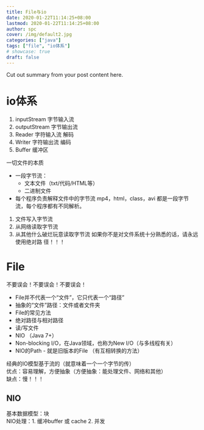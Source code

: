```yaml
---
title: File与io
date: 2020-01-22T11:14:25+08:00
lastmod: 2020-01-22T11:14:25+08:00
author: spc
cover: /img/default2.jpg
categories: ["java"]
tags: ["file", "io体系"]
# showcase: true
draft: false
---
```


Cut out summary from your post content here.

<!--more-->

# io体系
1. inputStream 字节输入流
2. outputStream 字节输出流
3. Reader 字符输入流 解码
4. Writer 字符输出流 编码
5. Buffer 缓冲区
   
⼀切⽂件的本质
* ⼀段字节流：
  * ⽂本⽂件（txt/代码/HTML等）
  * ⼆进制⽂件
* 每个程序负责解释⽂件中的字节流
mp4，html，class，avi 都是一段字节流，每个程序都有不同解析。

1. ⽂件写⼊字节流
2. 从⽹络读取字节流
3. 从其他什么破烂玩意读取字节流
如果你不是对⽂件系统⼗分熟悉的话，请永远使⽤绝对路
径！！！

# File
不要误会！不要误会！不要误会！
* File并不代表⼀个“⽂件”，它只代表⼀个“路径”
* 抽象的“⽂件”路径：⽂件或者⽂件夹
* File的常⻅⽅法
* 绝对路径与相对路径
* 读/写⽂件
* NIO （Java 7+）
* Non-blocking I/O，在Java领域，也称为New I/O（与多线程有关）
* NIO的Path - 就是旧版本的File （有互相转换的方法）

经典的IO模型基于流的（就意味着一个一个字节的传）  
优点：容易理解，方便抽象（方便抽象：能处理文件、网络和其他）  
缺点：慢！！！  

## NIO
基本数据模型：块  
NIO处理：1. 缓冲buffer 或 cache  2. 并发  




